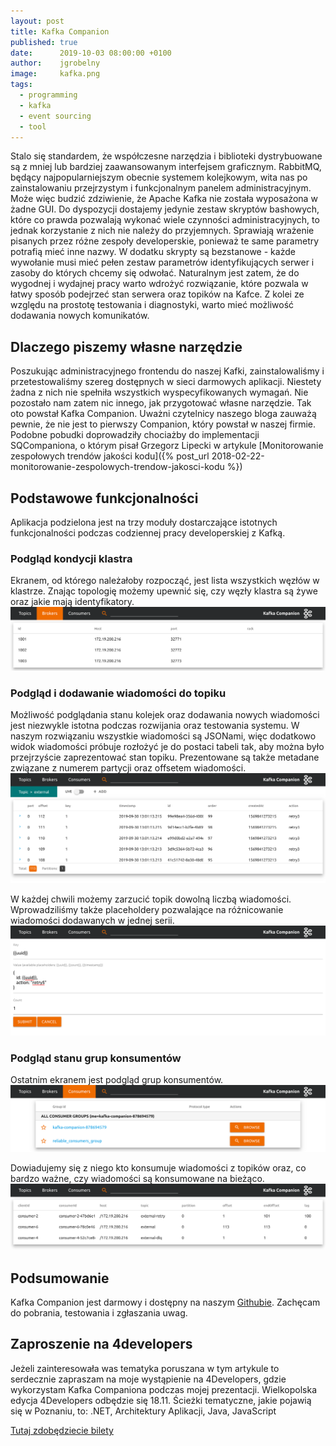 ```yaml
---
layout: post
title: Kafka Companion
published: true
date:      2019-10-03 08:00:00 +0100
author:    jgrobelny
image:     kafka.png
tags:
  - programming
  - kafka
  - event sourcing
  - tool
---
```


Stalo się standardem, że współczesne narzędzia i biblioteki dystrybuowane są z mniej lub bardziej zaawansowanym interfejsem graficznym. RabbitMQ, będący najpopularniejszym obecnie systemem kolejkowym, wita nas po zainstalowaniu przejrzystym i funkcjonalnym panelem administracyjnym. Może więc budzić zdziwienie, że Apache Kafka nie została wyposażona w żadne GUI. Do dyspozycji dostajemy jedynie zestaw skryptów bashowych, które co prawda pozwalają wykonać wiele czynności administracyjnych, to jednak korzystanie z nich nie należy do przyjemnych. Sprawiają wrażenie pisanych przez różne zespoły developerskie, ponieważ te same parametry potrafią mieć inne nazwy. W dodatku skrypty są bezstanowe - każde wywołanie musi mieć pełen zestaw parametrów identyfikujących serwer i zasoby do których chcemy się odwołać. Naturalnym jest zatem, że do wygodnej i wydajnej pracy warto wdrożyć rozwiązanie, które pozwala w łatwy sposób podejrzeć stan serwera oraz topików na Kafce. Z kolei ze względu na prostotę testowania i diagnostyki, warto mieć możliwość dodawania nowych komunikatów.  

## Dlaczego piszemy własne narzędzie
Poszukując administracyjnego frontendu do naszej Kafki, zainstalowaliśmy i przetestowaliśmy szereg dostępnych w sieci darmowych aplikacji. Niestety żadna z nich nie spełniła wszystkich wyspecyfikowanych wymagań. Nie pozostało nam zatem nic innego, jak przygotować własne narzędzie. Tak oto powstał Kafka Companion. Uważni czytelnicy naszego bloga zauważą pewnie, że nie jest to pierwszy Companion, który powstał w naszej firmie. Podobne pobudki doprowadziły chociażby do implementacji SQCompaniona, o którym pisał Grzegorz Lipecki w artykule [Monitorowanie zespołowych trendów jakości kodu]({% post_url 2018-02-22-monitorowanie-zespolowych-trendow-jakosci-kodu %})
   
## Podstawowe funkcjonalności
Aplikacja podzielona jest na trzy moduły dostarczające istotnych funkcjonalności podczas codziennej pracy developerskiej z Kafką.

### Podgląd kondycji klastra
Ekranem, od którego należałoby rozpocząć, jest lista wszystkich węzłów w klastrze. Znając topologię możemy upewnić się, czy węzły klastra są żywe oraz jakie mają identyfikatory.
![2019-10-03-kafka-companion_brokers.png](/assets/img/posts/2019-10-03-kafka-companion/2019-10-03-kafka-companion_brokers.png)

### Podgląd i dodawanie wiadomości do topiku
Możliwość podglądania stanu kolejek oraz dodawania nowych wiadomości jest niezwykle istotna podczas rozwijania oraz testowania systemu. W naszym rozwiązaniu wszystkie wiadomości są JSONami, więc dodatkowo widok wiadomości próbuje rozłożyć je do postaci tabeli tak, aby można było przejrzyście zaprezentować stan topiku.  Prezentowane są także metadane związane z numerem partycji oraz offsetem wiadomości.
![2019-10-03-kafka-companion_messages_list.png](/assets/img/posts/2019-10-03-kafka-companion/2019-10-03-kafka-companion_messages_list.png)

W każdej chwili możemy zarzucić topik dowolną liczbą wiadomości. Wprowadziliśmy także placeholdery pozwalające na różnicowanie wiadomości dodawanych w jednej serii.
![2019-10-03-kafka-companion_messages_new.png](/assets/img/posts/2019-10-03-kafka-companion/2019-10-03-kafka-companion_messages_new.png)

### Podgląd stanu grup konsumentów
Ostatnim ekranem jest podgląd grup konsumentów.
![2019-10-03-kafka-companion_consumers_list.png](/assets/img/posts/2019-10-03-kafka-companion/2019-10-03-kafka-companion_consumers_list.png)

 Dowiadujemy się z niego kto konsumuje wiadomości z topików oraz, co bardzo ważne, czy wiadomości są konsumowane na bieżąco. 
![2019-10-03-kafka-companion_consumers_details.png](/assets/img/posts/2019-10-03-kafka-companion/2019-10-03-kafka-companion_consumers_details.png)

## Podsumowanie
Kafka Companion jest darmowy i dostępny na naszym [Githubie](https://github.com/Consdata/kafka-companion). Zachęcam do pobrania, testowania i zgłaszania uwag.

## Zaproszenie na 4developers
Jeżeli zainteresowała was tematyka poruszana w tym artykule to serdecznie zapraszam na moje wystąpienie na 4Developers, gdzie wykorzystam Kafka Companiona podczas mojej prezentacji. Wielkopolska edycja 4Developers odbędzie się 18.11. Ścieżki tematyczne, jakie pojawią się w Poznaniu, to: .NET, Architektury Aplikacji, Java, JavaScript 

[Tutaj zdobędziecie bilety](https://evenea.pl/event/4developerspoznan2019/)
